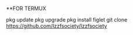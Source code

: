 **FOR TERMUX

 pkg update
 pkg upgrade
 pkg install figlet
 git clone https://github.com/Izzfsociety/Izzfsociety





              
